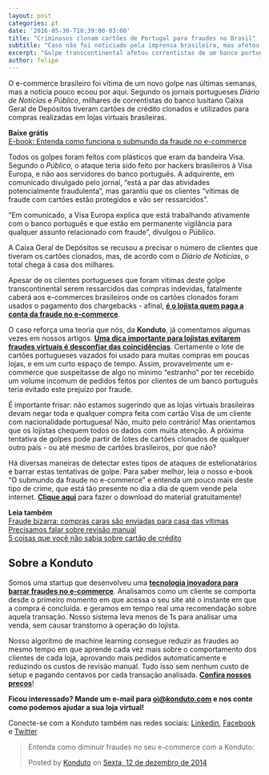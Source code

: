 ```yaml
---
layout: post
categories: pt
date: '2016-05-30-T10:39:00-03:00'
title: "Criminosos clonam cartões de Portugal para fraudes no Brasil"
subtitle: "Caso não foi noticiado pela imprensa brasileira, mas afetou e-commerces do nosso País"
excerpt: "Golpe transcontinental afetou correntistas de um banco português"
author: felipe
---
```


O e-commerce brasileiro foi vítima de um novo golpe nas últimas semanas, mas a notícia pouco ecoou por aqui. Segundo os jornais portugueses *Diário de Notícias* e *Público*, milhares de correntistas do banco lusitano Caixa Geral de Depósitos tiveram cartões de crédito clonados e utilizados para compras realizadas em lojas virtuais brasileiras. 

**Baixe grátis**   
[E-book: Entenda como funciona o submundo da fraude no e-commerce](http://ebooks.konduto.com/submundo-da-fraude?utm_source=konduto&utm_medium=blog&utm_campaign=conteudo-ccport)

Todos os golpes foram feitos com plásticos que eram da bandeira Visa. Segundo o *Público*, o ataque teria sido feito por hackers brasileiros à Visa Europa, e não aos servidores do banco português. A adquirente, em comunicado divulgado pelo jornal, “está a par das atividades potencialmente fraudulenta”, mas garantiu que os clientes “vítimas de fraude com cartões estão protegidos e vão ser ressarcidos”. 

“Em comunicado, a Visa Europa explica que está trabalhando ativamente com o banco português e que estão em permanente vigilância para qualquer assunto relacionado com fraude”, divulgou o *Público*. 

A Caixa Geral de Depósitos se recusou a precisar o número de clientes que tiveram os cartões clonados, mas, de acordo com o *Diário de Notícias*, o total chega à casa dos milhares.

Apesar de os clientes portugueses que foram vítimas deste golpe transcontinental serem ressarcidos das compras indevidas, fatalmente caberá aos e-commerces brasileiros onde os cartões clonados foram usados o pagamento dos chargebacks - afinal, **[é o lojista quem paga a conta da fraude no e-commerce](https://blog.konduto.com/pt/2016/05/por-que-o-lojista-deve-pagar-pelo-chargeback/?utm_source=konduto&utm_medium=blog&utm_campaign=conteudo-ccport)**. 

O caso reforça uma teoria que nós, da **Konduto**, já comentamos algumas vezes em nossos artigos. **[Uma dica importante para lojistas evitarem fraudes virtuais é desconfiar das coincidências](https://blog.konduto.com/pt/2016/01/dicas-emergenciais-evitar-fraudes/?utm_source=konduto&utm_medium=blog&utm_campaign=conteudo-ccport)**. Certamente o lote de cartões portugueses vazados foi usado para muitas compras em poucas lojas, e em um curto espaço de tempo. Assim, provavelmente um e-commerce que suspeitasse de algo no mínimo “estranho” por ter recebido um volume incomum de pedidos feitos por clientes de um banco português teria evitado este prejuízo por fraude. 

É importante frisar: não estamos sugerindo que as lojas virtuais brasileiras devam negar toda e qualquer compra feita com cartão Visa de um cliente com nacionalidade portuguesa! Não, muito pelo contrário! Mas orientamos que os lojistas chequem todos os dados com muita atenção. A próxima tentativa de golpes pode partir de lotes de cartões clonados de qualquer outro país - ou até mesmo de cartões brasileiros, por que não?

Há diversas maneiras de detectar estes tipos de ataques de estelionatários e barrar estas tentativas de golpe. Para saber melhor, leia o nosso e-book “O submundo da fraude no e-commerce” e entenda um pouco mais deste tipo de crime, que está tão presente no dia a dia de quem vende pela internet. **[Clique aqui](http://ebooks.konduto.com/submundo-da-fraude?utm_source=konduto&utm_medium=blog&utm_campaign=conteudo-ccport)** para fazer o download do material gratuitamente!

**Leia também**  
[Fraude bizarra: compras caras são enviadas para casa das vítimas](https://blog.konduto.com/pt/2016/02/fraude-bizarra-kohls-eua/?utm_source=konduto&utm_medium=blog&utm_campaign=conteudo)  
[Precisamos falar sobre revisão manual](https://blog.konduto.com/pt/2016/02/precisamos-falar-sobre-revisao-manual/?utm_source=konduto&utm_medium=blog&utm_campaign=conteudo)  
[5 coisas que você não sabia sobre cartão de crédito](https://blog.konduto.com/pt/2014/09/5-coisas-que-voce-nao-sabia-sobre-cartao-de-credito/?utm_source=konduto&utm_medium=blog&utm_campaign=conteudo)

## Sobre a Konduto
 
Somos uma startup que desenvolveu uma **[tecnologia inovadora para barrar fraudes no e-commerce](http://konduto.com/?utm_source=konduto&utm_medium=blog&utm_campaign=conteudo)**. Analisamos como um cliente se comporta desde o primeiro momento em que acessa o seu site até o instante em que a compra é concluída. e geramos em tempo real uma recomendação sobre aquela transação. Nosso sistema leva menos de 1s para analisar uma venda, sem causar transtorno à operação do lojista.

Nosso algoritmo de machine learning consegue reduzir as fraudes ao mesmo tempo em que aprende cada vez mais sobre o comportamento dos clientes de cada loja, aprovando mais pedidos automaticamente e reduzindo os custos de revisão manual. Tudo isso sem nenhum custo de setup e pagando centavos por cada transação analisada. **[Confira nossos preços](http://konduto.com/pt/pricing/?utm_source=konduto&utm_medium=blog&utm_campaign=conteudo)**! 

**Ficou interessado? Mande um e-mail para [oi@konduto.com](mailto:oi@konduto.com) e nos conte como podemos ajudar a sua loja virtual!**

Conecte-se com a Konduto também nas redes sociais: [Linkedin](https://www.linkedin.com/company/konduto), [Facebook](https://www.facebook.com/konduto) e [Twitter](https://twitter.com/KondutoBR)  

<div id="fb-root"></div><script>(function(d, s, id) {  var js, fjs = d.getElementsByTagName(s)[0];  if (d.getElementById(id)) return;  js = d.createElement(s); js.id = id;  js.src = "//connect.facebook.net/pt_BR/sdk.js#xfbml=1&version=v2.3";  fjs.parentNode.insertBefore(js, fjs);}(document, 'script', 'facebook-jssdk'));</script><div class="fb-post" data-href="https://www.facebook.com/konduto/videos/613187352119217/" data-width="650"><div class="fb-xfbml-parse-ignore"><blockquote cite="https://www.facebook.com/konduto/videos/613187352119217/"><p>Entenda como diminuir fraudes no seu e-commerce com a Konduto:</p>Posted by <a href="https://www.facebook.com/konduto/">Konduto</a> on&nbsp;<a href="https://www.facebook.com/konduto/videos/613187352119217/">Sexta, 12 de dezembro de 2014</a></blockquote></div></div>